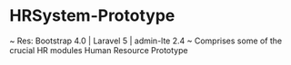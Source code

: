 # HRSystem-Prototype
~ Res: Bootstrap 4.0 | Laravel 5 | admin-lte 2.4
~ Comprises some of the crucial HR modules
Human Resource Prototype

